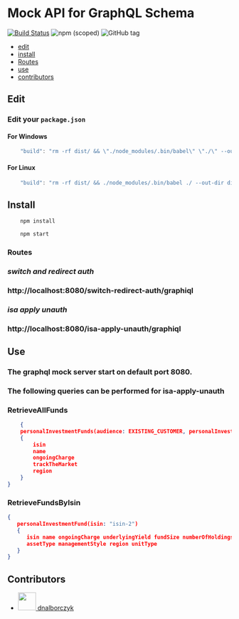 # Mock API for GraphQL Schema

[![Build Status](https://travis-ci.org/2fd/graphdoc.svg?branch=master)](https://travis-ci.org/2fd/graphdoc)
![npm (scoped)](https://img.shields.io/npm/v/@2fd/graphdoc.svg?style=flat-square)
![GitHub tag](https://img.shields.io/github/tag/2fd/graphdoc.svg?style=flat-square)

* [edit](#edit)
* [install](#install)
* [Routes](#routes)
* [use](#use)
* [contributors](#contributors)

## Edit

### Edit your `package.json`

#### For Windows

```javascript
    "build": "rm -rf dist/ && \"./node_modules/.bin/babel\" \"./\" --out-dir dist/ --ignore \"./node_modules,./.babelrc,./package.json,./npm-debug.log\" --copy-files",
```

#### For Linux

```javascript
    "build": "rm -rf dist/ && ./node_modules/.bin/babel ./ --out-dir dist/ --ignore ./node_modules,./.babelrc,./package.json,./npm-debug.log --copy-files",
```

## Install

```bash
    npm install
```

```bash
    npm start
```

### Routes

### *switch and redirect auth*
### http://localhost:8080/switch-redirect-auth/graphiql

### *isa apply unauth*
### http://localhost:8080/isa-apply-unauth/graphiql

## Use

### The graphql mock server start on default port 8080.

### The following queries can be performed for isa-apply-unauth

### RetrieveAllFunds
```json
    {
    personalInvestmentFunds(audience: EXISTING_CUSTOMER, personalInvestmentOrderWrapper: STOCKS_AND_SHARES_ISA) 
    {
        isin
        name
        ongoingCharge
        trackTheMarket
        region
    }
}
```

### RetrieveFundsByIsin
```json
{
   personalInvestmentFund(isin: "isin-2") 
   {
      isin name ongoingCharge underlyingYield fundSize numberOfHoldings fundFactsheetURL kiidURL 
      assetType managementStyle region unitType
   }
}
```

## Contributors

- [<img src="https://avatars1.githubusercontent.com/u/2903325?v=4" width="40"> dnalborczyk](https://github.com/vijkumar8765)